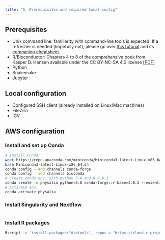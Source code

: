 ```yaml
---
title: "5. Prerequisites and required local config"
---
```


## Prerequisites

* Unix command line: familiarity with command-line tools is expected. If a refresher is needed (hopefully not), please go over [this tutorial](https://ryanstutorials.net/linuxtutorial/) and its [companion cheatsheet](https://ryanstutorials.net/linuxtutorial/cheatsheet.php).
* R/Bioconductor: Chapters 4 to 8 of the comprehensive book from Kasper D. Hansen available under the CC BY-NC-SA 4.0 license [[PDF]](/{{<myPackageUrl>}}docs/bioconductor.pdf)
* Python
* Snakemake
* Jupyter

## Local configuration 

* Configured SSH client (already installed on Linux/Mac machines)
* FileZilla
* IGV 


## AWS configuration 

### Install and set up Conda

```sh
# Install Conda
wget https://repo.anaconda.com/miniconda/Miniconda3-latest-Linux-x86_64.sh
bash Miniconda3-latest-Linux-x86_64.sh
conda config --add channels conda-forge
conda config --add channels bioconda
# Create conda env. with python 3.8 and R 4.0.3
conda create -n physalia python=3.8 conda-forge::r-base=4.0.3 r-essentials=4.0 -y
# Activate env.
conda activate physalia
```

### Install Singularity and Nextflow

```sh

```

### Install R packages 

```sh
Rscript -e 'install.packages("devtools", repos = "https://cloud.r-project.org")'
```


